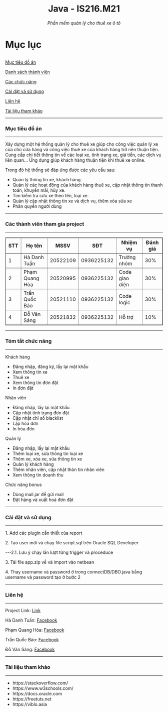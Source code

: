 <h1 align=center>Java - IS216.M21</h1>

<h6 align=center>Phần mềm quản lý cho thuê xe ô tô</h6>

<h3 style="font-size:30px">Mục lục</h3>
<p><a href="#muctieu">Mục tiêu đồ án </a></p>
<p><a href="#danhsach">Danh sách thành viên</a></p>
<p><a href="#chucnang">Các chức năng </a></p>
<p><a href="#caidat">Cài đặt và sử dụng </a></p>
<p><a href="#lienhe">Liên hệ </a></p>
<p><a href="#thamkhao">Tài liệu tham khảo </a></p>

<hr id="muctieu">
<h3>Mục tiêu đồ án</h3>
<hr>
<p>Xây dựng một hệ thống quản lý cho thuê xe giúp cho công việc quản lý xe của chủ cửa hàng và công việc thuê xe của khách hàng trở nên thuận tiện. Cung cấp chi tiết thông tin về các loại xe, tình trạng xe, giá tiền, các dịch vụ liên quan… Ứng dụng giúp khách hàng thuận tiện khi thuê xe online.</p>

<p>Trong đó hệ thống sẽ đáp ứng được các yêu cầu sau:</p>
<ul>
<li>Quản lý thông tin xe, khách hàng.</li>
<li>Quản lý các hoạt động của khách hàng thuê xe, cập nhật thông tin thanh toán, khuyến mãi, hủy xe.</li>
<li>Tìm kiếm tra cứu xe theo tên, loại xe.</li>
<li>Quản lý cập nhật thông tin xe và dịch vụ, thêm xóa sửa xe</li>
<li>Phân quyền người dùng</li>
</ul>


<hr id="danhsach">
<h3>Các thành viên tham gia project</h3>
<hr>
<table border="1">  
<tr><th>STT</th><th>Họ tên</th><th>MSSV</th><th>SĐT</th><th>Nhiệm vụ</th><th>Đánh giá</th></tr>  
<tr><td>1</td><td>Hà Danh Tuấn</td><td>20522109</td><td>0936225132</td><td>Trưởng nhóm</td><td>30%</td></tr>  
<tr><td>2</td><td>Phạm Quang Hòa</td><td>20520995</td><td>0936225132</td><td>Code giao diện</td><td>30%</td></tr>  
<tr><td>3</td><td>Trần Quốc Bảo</td><td>20521110</td><td>0936225132</td><td>Code logic</td><td>30%</td></tr>  
<tr><td>4</td><td>Đỗ Văn Sáng</td><td>20521832</td><td>0936225132</td><td>Hỗ trợ</td><td>10%</td></tr>  
</table>  

<hr id="chucnang">
<h3>Tóm tắt chức năng</h3>
<hr>
<p>Khách hàng</p>

<ul>
<li>Đăng nhập, đăng ký, lấy lại mật khẩu</li>
<li>Xem thông tin xe</li>
<li>Thuê xe</li>
<li>Xem thông tin đơn đặt</li>
<li>In đơn đặt</li>
</ul>

<p>Nhân viên</p>

<ul>
<li>Đăng nhập, lấy lại mật khẩu</li>
<li>Cập nhật tình trạng đơn đặt</li>
<li>Cập nhật chỉ số blacklist</li>
<li>Lập hóa đơn</li>
<li>In hóa đơn</li>
</ul>

<p>Quản lý</p>

<ul>
<li>Đăng nhập, lấy lại mật khẩu</li>
<li>Thêm loại xe, sửa thông tin loại xe</li>
<li>Thêm xe, xóa xe, sửa thông tin xe</li>
<li>Quản lý khách hàng</li>
<li>Thêm nhân viên, cập nhật thôn tin nhân viên</li>
<li>Xem thông tin doanh thu</li>
</ul>

<p>Chức năng bonus</p>

<ul>
<li>Dùng mail.jar để gửi mail</li>
<li>Đặt hàng và xuất hoá đơn đặt</li>
</ul>


<hr id="caidat">
<h3>Cài đặt và sử dụng</h3>
<hr>
<p>1. Add các plugin cần thiết của report</p>
<p>2. Tạo user mới và chạy file script.sql trên Oracle SQL Developer</p>
<p>---2.1. Lưu ý chạy lần lượt từng trigger và proceduce
<p>3. Tải file app.zip về và import vào netbean</p>
<p>4. Thay username và password ở trong connectDB/DBO.java bằng username và password tạo ở bước 2</p>


<hr id="lienhe">
<h3>Liên hệ</h3>
<hr>
<p>Project Link: <a href="https://github.com/hadanhtuan/java_IS216.M21_8">Link</a></p>
<p>Hà Danh Tuấn: <a href="https://www.facebook.com/danhtu.ha.56">Facebook</a></p>
<p>Phạm Quang Hòa: <a href="https://www.facebook.com/hoapham.Z">Facebook</a></p>
<p>Trần Quốc Bảo: <a href="https://www.facebook.com/TheBlueStarZ">Facebook</a></p>
<p>Đỗ Văn Sáng: <a href="https://www.facebook.com/tristando01">Facebook</a></p>


<hr id="thamkhao">
<h3>Tài liệu tham khảo</h3>
<hr>


<ul>
<li>https://stackoverflow.com/</li>
<li>https://www.w3schools.com/</li>
<li>https://docs.oracle.com</li>
<li>https://freetuts.net</li>
<li>https://viblo.asia</li>
</ul>
